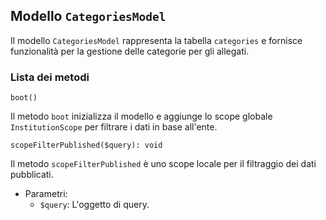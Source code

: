 ## Modello `CategoriesModel`

Il modello `CategoriesModel` rappresenta la tabella `categories` e fornisce funzionalità per la gestione delle categorie per gli allegati.

### Lista dei metodi

```
boot()
```

Il metodo `boot` inizializza il modello e aggiunge lo scope globale `InstitutionScope` per filtrare i dati in base all'ente.

```
scopeFilterPublished($query): void
```

Il metodo `scopeFilterPublished` è uno scope locale per il filtraggio dei dati pubblicati.

* Parametri:
  * `$query`: L'oggetto di query.
